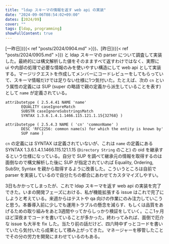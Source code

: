 ```yaml
---
title: "ldap スキーマの情報を返す web api の実装"
date: "2024-09-06T08:54:02+09:00"
dates: [2024/09]
cover: ""
tags: [ldap, programming]
showFullContent: true
---
```


[一昨日]({{< ref "posts/2024/0904.md" >}})、[昨日]({{< ref "posts/2024/0905.md" >}}) と ldap スキーマの parser について調査して実装した。最終的には構文解析した値をそのまますべて返すわけではなく、実際に ui や内部の処理で必要な情報のみを使いやすい構造にして web api として実装する。マージリクエストを作成してメンバーにコードレビューをしてもらっていて、スキーマ情報だけでは足りない仕様に1つ気付いた。たとえば、次の `cn` という属性の定義には SUP (super の略語で親の定義から派生していることを表す) として `name` が定義されている。

```
attributetype ( 2.5.4.41 NAME 'name'
       EQUALITY caseIgnoreMatch
       SUBSTR caseIgnoreSubstringsMatch
       SYNTAX 1.3.6.1.4.1.1466.115.121.1.15{32768} )

attributetype ( 2.5.4.3 NAME ( 'cn' 'commonName' )
       DESC 'RFC2256: common name(s) for which the entity is known by'
       SUP name )
```

`cn` の定義には SYNTAX は定義されていないが、これは `name` の定義にある SYNTAX 1.3.6.1.4.1.1466.115.121.1.15 (`Directory String` のこと) の oid を継承するという仕様になっている。自分で SUP を調べて継承元の情報を取得するのは面倒なので構文解析した後に SUP が指定されていれば Equality, Ordering, SubStr, Syntax を親から取得するように改善した。こういうところは自前で parser を実装しているので自分たちの都合にあわせてカスタマイズしやすい。

3日もかかってしまったが、これで ldap スキーマを返す web api の実装を完了できた。いまの開発フェーズにおける、私が機能拡張する issue はこれで完了にしようと考えている。来週からはテストや qa 向けの作業にのみ注力していこうと思う。本番導入前に少しでも運用トラブルの懸念を減らす、もしくは品質をあげるための取り組みをあと3週間やってからしっかり検証をしていく。ここ1ヶ月ほど深夜までコードを書いていることが多かった。終わってみれば、面倒で厄介な issue も大半を fix した。当たり前の話だけど、四六時中ずっとコードを書いていたら気付いたら成果として積み上がってきた。マネージャーを移管したことでその分の労力を開発にまわせているのもある。
